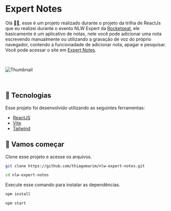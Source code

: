 # Expert Notes

Olá 👋🏻, esse é um projeto realizado durante o projeto da trilha de ReactJs que eu realizei durante o evento NLW Expert da [Rocketseat](https://www.rocketseat.com.br/), ele basicamente é um aplicativo de notas, nele você pode adicionar uma nota escrevendo manualmente ou utilizando a gravação de voz do próprio navegador, contendo a funcionadade de adicionar nota, apagar e pesquisar.
Você pode acessar o site em [Expert Notes](https://nlw-expert-notes-two.vercel.app/).

<br>

![Thumbnail](https://github.com/thiagomarim/nlw-expert-notes/assets/137715251/7219e14e-a5ad-451b-acf5-0ad49508df8e)

<br>

## 🧪 Tecnologias

Esse projeto foi desenvolvido utilizando as seguintes ferramentas:

- [ReactJS](https://reactjs.org/)
- [Vite](https://vitejs.dev/)
- [Tailwind](https://tailwindcss.com/)

## 🚀 Vamos começar

Clone esse projeto e acesse os arquivos.

```bash
git clone https://github.com/thiagomarim/nlw-expert-notes.git

cd nlw-expert-notes

```

Execute esse comando para instalar as dependências.

```bash
npm install

npm start
```
